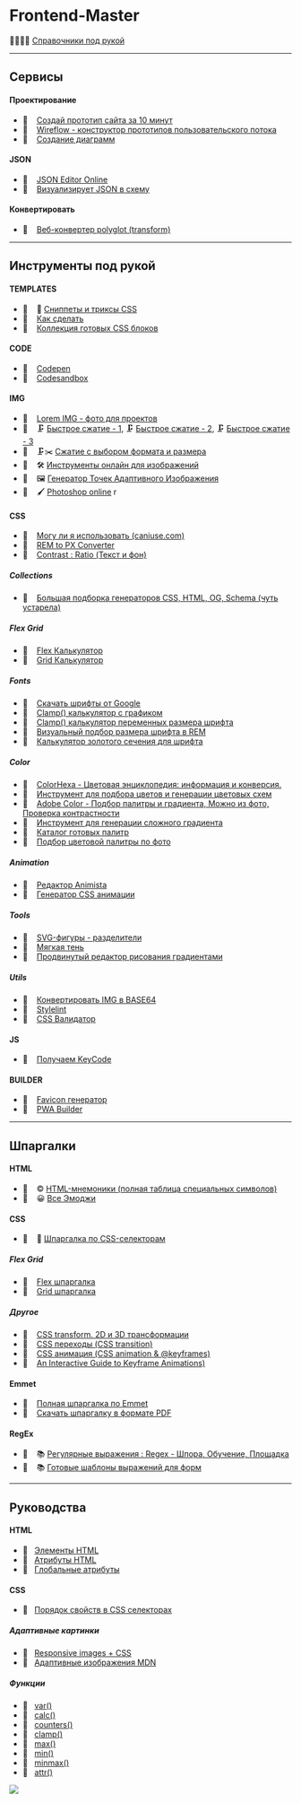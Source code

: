 # Frontend-Master

📘📕📗📙 [Справочники под рукой](./documents/readme.md)

---

## Сервисы

#### Проектирование

- 🔗 &nbsp;&nbsp; [Создай прототип сайта за 10 минут](https://wmtools.ru)
- 🔗 &nbsp;&nbsp; [Wireflow - конструктор прототипов пользовательского потока](https://wireflow.co)
- 🔗 &nbsp;&nbsp; [Создание диаграмм](https://app.diagrams.net)

#### JSON

- 🔗 &nbsp;&nbsp; [JSON Editor Online](https://jsoneditoronline.org)
- 🔗 &nbsp;&nbsp; [Визуализирует JSON в схему](https://jsoncrack.com)

#### Конвертировать

- 🔗 &nbsp;&nbsp; [Веб-конвертер polyglot (transform)](https://transform.tools)

---

## Инструменты под рукой

#### TEMPLATES

- 📄 &nbsp;&nbsp; 🎁 [Сниппеты и триксы CSS](./css/docs/snippets.md)
- 🔗 &nbsp;&nbsp; [Как сделать](https://html5css.ru/howto/default.php)
- 🔗 &nbsp;&nbsp; [Коллекция готовых CSS блоков](https://csslayout.io)

#### CODE

- 🔗 &nbsp;&nbsp; [Codepen](https://codepen.io/)
- 🔗 &nbsp;&nbsp; [Codesandbox](https://codesandbox.io/)

#### IMG

- 🔗 &nbsp;&nbsp; [Lorem IMG - фото для проектов](https://picsum.photos)
- 🔗 &nbsp;&nbsp; 🗜 [Быстрое сжатие - 1](https://compressjpeg.com/ru/), 🗜 [Быстрое сжатие - 2](https://compressor.io), 🗜 [Быстрое сжатие - 3](https://tinypng.com)
- 🔗 &nbsp;&nbsp; 🗜✂️ [Сжатие с выбором формата и размера](https://squoosh.app/editor)
- 🔗 &nbsp;&nbsp; 🛠 [Инструменты онлайн для изображений](https://imagestool.com)
- 🔗 &nbsp;&nbsp; 🖼 [Генератор Точек Адаптивного Изображения](https://responsivebreakpoints.com)
- 🔗 &nbsp;&nbsp; 🖌 [Photoshop online](https://www.photopea.com)
  r

#### CSS

- 🔗 &nbsp;&nbsp; [Могу ли я использовать (caniuse.com)](https://caniuse.com)
- 🔗 &nbsp;&nbsp; [REM to PX Converter](https://codebeautify.org/rem-to-px-converter)
- 🔗 &nbsp;&nbsp; [Contrast : Ratio (Текст и фон)](https://contrast-ratio.com)

##### Collections

- 🔗 &nbsp;&nbsp; [Большая подборка генераторов CSS, HTML, OG, Schema (чуть устарела)](https://webcode.tools)

##### Flex Grid

- 🔗 &nbsp;&nbsp; [Flex Калькулятор](https://bennettfeely.com/flexplorer/)
- 🔗 &nbsp;&nbsp; [Grid Калькулятор](https://cssgrid-generator.netlify.app)

##### Fonts

- 🔗 &nbsp;&nbsp; [Скачать шрифты от Google](https://gwfh.mranftl.com/fonts)
- 🔗 &nbsp;&nbsp; [Clamp() калькулятор с графиком](https://modern-fluid-typography.vercel.app)
- 🔗 &nbsp;&nbsp; [Clamp() калькулятор переменных размера шрифта](https://www.fluid-type-scale.com)
- 🔗 &nbsp;&nbsp; [Визуальный подбор размера шрифта в REM](https://type-scale.com)
- 🔗 &nbsp;&nbsp; [Калькулятор золотого сечения для шрифта](https://grtcalculator.com)

##### Color

- 🔗 &nbsp;&nbsp; [ColorHexa - Цветовая энциклопедия: информация и конверсия.](https://www.colorhexa.com)
- 🔗 &nbsp;&nbsp; [Инструмент для подбора цветов и генерации цветовых схем](https://colorscheme.ru)
- 🔗 &nbsp;&nbsp; [Adobe Color - Подбор палитры и градиента, Можно из фото, Проверка контрастности](https://color.adobe.com/ru/create/color-wheel)
- 🔗 &nbsp;&nbsp; [Инструмент для генерации сложного градиента](https://www.joshwcomeau.com/gradient-generator/)
- 🔗 &nbsp;&nbsp; [Каталог готовых палитр](https://www.colorion.co)
- 🔗 &nbsp;&nbsp; [Подбор цветовой палитры по фото](https://gradients.app/ru/newpalette)

##### Animation

- 🔗 &nbsp;&nbsp; [Редактор Animista](https://animista.net)
- 🔗 &nbsp;&nbsp; [Генератор CSS анимации](https://webcode.tools/generators/css/keyframe-animation)

##### Tools

- 🔗 &nbsp;&nbsp; [SVG-фигуры - разделители](https://www.shapedivider.app)
- 🔗 &nbsp;&nbsp; [Мягкая тень](https://shadows.brumm.af)
- 🔗 &nbsp;&nbsp; [Продвинутый редактор рисования градиентами](https://gra.dient.art)

##### Utils

- 🔗 &nbsp;&nbsp; [Конвертировать IMG в BASE64](https://www.base64-image.de)
- 🔗 &nbsp;&nbsp; [Stylelint](https://stylelint.io)
- 🔗 &nbsp;&nbsp; [CSS Валидатор](https://jigsaw.w3.org/css-validator/)

#### JS

- 🔗 &nbsp;&nbsp; [Получаем KeyCode](https://www.toptal.com/developers/keycode)

#### BUILDER

- 🔗 &nbsp;&nbsp; [Favicon генератор](https://realfavicongenerator.net)
- 🔗 &nbsp;&nbsp; [PWA Builder](https://www.pwabuilder.com)

---

## Шпаргалки

#### HTML

- 🔗 &nbsp;&nbsp; © [HTML-мнемоники (полная таблица специальных символов)](https://unicode-table.com/ru/html-entities/)
- 🔗 &nbsp;&nbsp; 😀 [Все Эмоджи](https://unicode-table.com/ru/emoji/)

#### CSS

- 📄 &nbsp;&nbsp; 🧧 [Шпаргалка по CSS-селекторам](./css/docs/cheat-sheet.md)

##### Flex Grid

- 🔗 &nbsp;&nbsp; [Flex шпаргалка](https://yoksel.github.io/flex-cheatsheet/)
- 🔗 &nbsp;&nbsp; [Grid шпаргалка](https://yoksel.github.io/grid-cheatsheet/)

##### Другое

- 🔗 &nbsp;&nbsp; [CSS transform. 2D и 3D трансформации](https://fls.guru/transform.html)
- 🔗 &nbsp;&nbsp; [CSS переходы (CSS transition)](https://fls.guru/csstransition.html)
- 🔗 &nbsp;&nbsp; [CSS анимация (CSS animation & @keyframes)](https://fls.guru/cssanimation.html)
- 🔗 &nbsp;&nbsp; [An Interactive Guide to Keyframe Animations)](https://www.joshwcomeau.com/animation/keyframe-animations/)

#### Emmet

- 🔗 &nbsp;&nbsp; [Полная шпаргалка по Emmet](https://docs.emmet.io/cheat-sheet/)
- 🔗 &nbsp;&nbsp; [Скачать шпаргалку в формате PDF](http://bit.ly/2mLmFAn)

#### RegEx

- 🔗 &nbsp;&nbsp; 📚 [Регулярные выражения : Regex - Шпора, Обучение, Площадка](https://regexlearn.com/ru/cheatsheet)
- 🔗 &nbsp;&nbsp; 📚 [Готовые шаблоны выражений для форм](https://ihateregex.io)

---

## Руководства

#### HTML

- 🔗 &nbsp;&nbsp;[Элементы HTML](https://developer.mozilla.org/ru/docs/Web/HTML/Element)
- 🔗 &nbsp;&nbsp;[Атрибуты HTML](https://developer.mozilla.org/ru/docs/Web/HTML/Attributes)
- 🔗 &nbsp;&nbsp;[Глобальные атрибуты](https://developer.mozilla.org/ru/docs/Web/HTML/Global_attributes)

#### CSS

- 📄 &nbsp;&nbsp;[Порядок свойств в CSS селекторах](./css/docs/doc-1.md)

##### Адаптивные картинки

- 🔗 &nbsp;&nbsp;[Responsive images + CSS](https://web.dev/responsive-images/)
- 🔗 &nbsp;&nbsp;[Адаптивные изображения MDN](https://developer.mozilla.org/ru/docs/Learn/HTML/Multimedia_and_embedding/Responsive_images)

##### Функции

- 🔗 &nbsp;&nbsp;[var()](https://developer.mozilla.org/ru/docs/Web/CSS/var)
- 🔗 &nbsp;&nbsp;[calc()](https://developer.mozilla.org/ru/docs/Web/CSS/calc)
- 🔗 &nbsp;&nbsp;[counters()](https://developer.mozilla.org/en-US/docs/Web/CSS/counters)
- 🔗 &nbsp;&nbsp;[clamp()](https://developer.mozilla.org/ru/docs/Web/CSS/clamp)
- 🔗 &nbsp;&nbsp;[max()](https://developer.mozilla.org/en-US/docs/Web/CSS/max)
- 🔗 &nbsp;&nbsp;[min()](https://developer.mozilla.org/en-US/docs/Web/CSS/min)
- 🔗 &nbsp;&nbsp;[minmax()](https://developer.mozilla.org/ru/docs/Web/CSS/minmax)
- 🔗 &nbsp;&nbsp;[attr()](https://developer.mozilla.org/ru/docs/Web/CSS/attr)

[![](https://markdown-videos-api.jorgenkh.no/youtube/https://www.youtube.com/embed/rO6rubAwL-A)](<https://youtu.be/[{video_id}](https://www.youtube.com/embed/rO6rubAwL-A)>)
